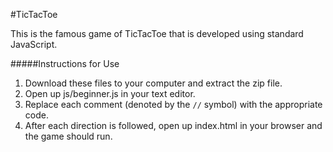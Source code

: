 #TicTacToe

This is the famous game of TicTacToe that is developed using standard JavaScript.

#####Instructions for Use
1. Download these files to your computer and extract the zip file.
2. Open up js/beginner.js in your text editor.
3. Replace each comment (denoted by the `//` symbol) with the appropriate code.
4. After each direction is followed, open up index.html in your browser and the game should run.